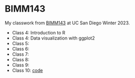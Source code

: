 # BIMM143

My classwork from [BIMM143]() at UC San Diego Winter 2023.

- Class 4: Introduction to R
- Class 4: Data visualization with ggplot2
- Class 5:
- Class 6:
- Class 7:
- Class 8:
- Class 9:
- Class 10: [code](https://github.com/patntran/bimm143_github/blob/main/class10/class10.qmd)




